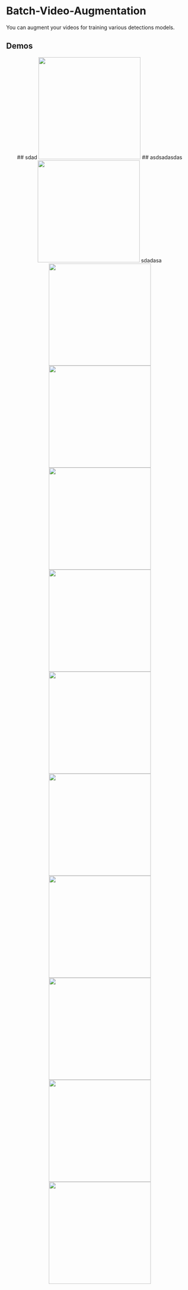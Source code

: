 # Batch-Video-Augmentation

You can augment your videos for training various detections models.


## Demos


<div align="center">
  ## sdad
  <img src="./Gifs/original.gif" width="275px" />
  ## asdsadasdas
  <img src="./Gifs/crab_blurred.gif" width="275px" />
  sdadasa
  <img src="./Gifs/crab_ACWrotated.gif" width="275px" />
  <img src="./Gifs/crab_CWrotated.gif" width="275px" />
  
  <img src="./Gifs/crab_0.5brightness.gif" width="275px" />
  
  
  
  <img src="./Gifs/crab_hflip.gif" width="275px" />
  <img src="./Gifs/crab_hshift.gif" width="275px" />
  <img src="./Gifs/crab_hzoom.gif" width="275px" />
  <img src="./Gifs/crab_m0.5brightness.gif" width="275px" />
  <img src="./Gifs/crab_vertical_shift.gif" width="275px" />
  <img src="./Gifs/crab_zoomin.gif" width="275px" />
  <img src="./Gifs/rab_zoomout.gif" width="275px" />
  
  

</div>

